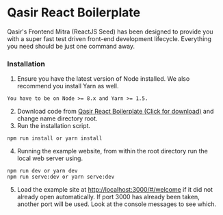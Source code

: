 # Qasir React Boilerplate

Qasir's Frontend Mitra (ReactJS Seed) has been designed to provide you with a super fast test driven front-end development lifecycle. Everything you need should be just one command away.


### Installation

1. Ensure you have the latest version of Node installed. We also recommend you install Yarn as well.

```
You have to be on Node >= 8.x and Yarn >= 1.5. 
```
2. Download code from [Qasir React Boilerplate (Click for download)](https://github.com/QasirID/Qasir-React-Boilerplate/archive/1.0.5.zip) and change name directory root.
3. Run the installation script.

```
npm run install or yarn install
```
4. Running the example website, from within the root directory run the local web server using.

```
npm run dev or yarn dev
npm run serve:dev or yarn serve:dev
```
5. Load the example site at [http://localhost:3000/#/welcome](http://localhost:3000/#/welcome) if it did not already open automatically. If port 3000 has already been taken, another port will be used. Look at the console messages to see which.
